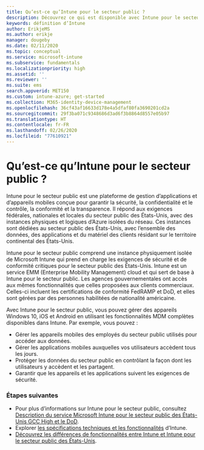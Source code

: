 ```yaml
---
title: Qu’est-ce qu’Intune pour le secteur public ?
description: Découvrez ce qui est disponible avec Intune pour le secteur public.
keywords: définition d’Intune
author: ErikjeMS
ms.author: erikje
manager: dougeby
ms.date: 02/11/2020
ms.topic: conceptual
ms.service: microsoft-intune
ms.subservice: fundamentals
ms.localizationpriority: high
ms.assetid: ''
ms.reviewer: ''
ms.suite: ems
search.appverid: MET150
ms.custom: intune-azure; get-started
ms.collection: M365-identity-device-management
ms.openlocfilehash: 36cf43af16633d178e4a5dfaf80fa3690201cd2a
ms.sourcegitcommit: 29f3ba071c9348686d3ad6f3b8864d8557e05b97
ms.translationtype: HT
ms.contentlocale: fr-FR
ms.lasthandoff: 02/26/2020
ms.locfileid: "77610921"
---
```

# <a name="what-is-intune-for-government"></a>Qu’est-ce qu’Intune pour le secteur public ?

Intune pour le secteur public est une plateforme de gestion d’applications et d’appareils mobiles conçue pour garantir la sécurité, la confidentialité et le contrôle, la conformité et la transparence. Il répond aux exigences fédérales, nationales et locales du secteur public des États-Unis, avec des instances physiques et logiques d’Azure isolées du réseau. Ces instances sont dédiées au secteur public des États-Unis, avec l’ensemble des données, des applications et du matériel des clients résidant sur le territoire continental des États-Unis. 

Intune pour le secteur public comprend une instance physiquement isolée de Microsoft Intune qui prend en charge les exigences de sécurité et de conformité critiques pour le secteur public des États-Unis. Intune est un service EMM (Enterprise Mobility Management) cloud et qui sert de base à Intune pour le secteur public. Les agences gouvernementales ont accès aux mêmes fonctionnalités que celles proposées aux clients commerciaux. Celles-ci incluent les certifications de conformité FedRAMP et DoD, et elles sont gérées par des personnes habilitées de nationalité américaine.

Avec Intune pour le secteur public, vous pouvez gérer des appareils Windows 10, iOS et Android en utilisant les fonctionnalités MDM complètes disponibles dans Intune. Par exemple, vous pouvez :

- Gérer les appareils mobiles des employés du secteur public utilisés pour accéder aux données.
- Gérer les applications mobiles auxquelles vos utilisateurs accèdent tous les jours.
- Protéger les données du secteur public en contrôlant la façon dont les utilisateurs y accèdent et les partagent.
- Garantir que les appareils et les applications suivent les exigences de sécurité.

### <a name="next-steps"></a>Étapes suivantes
- Pour plus d’informations sur Intune pour le secteur public, consultez [Description du service Microsoft Intune pour le secteur public des États-Unis GCC High et le DoD](https://docs.microsoft.com/enterprise-mobility-security/solutions/ems-intune-govt-service-description).
- Explorer [les spécifications techniques et les fonctionnalités](/intune/supported-devices-browsers) d’Intune.
- [Découvrez les différences de fonctionnalités entre Intune et Intune pour le secteur public des États-Unis](https://docs.microsoft.com/enterprise-mobility-security/solutions/ems-intune-govt-service-description).

